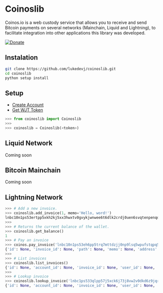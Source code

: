# Coinoslib
Coinos.io is a web custody service that allows you to receive and send Bitcoin payments on several networks (Mainchain, Liquid and Lightning), to facilitate integration into other applications this library was developed.

[![Donate](https://img.shields.io/badge/Donate-Bitcoin-green.svg)](https://coinos.io/lukedevj)


## Instalation

```bash
git clone https://github.com/lukedevj/coinoslib.git
cd coinoslib
python setup install
```
## Setup

- [Create Account](https://coinos.io/)
- [Get WJT Token](https://coinos.io/settings)

```python
>>> from coinoslib import Coinoslib 
>>>
>>> coinoslib = Coinoslib(<token>)
```
## Liquid Network
Coming soon

## Bitcoin Mainchain
Coming soon

## Lightning Network
```python
>>> # Add a new invoice.
>>> coinoslib.add_invoice(1, memo='Hello, word!')
lnbc10n1ps53ertpp5xkh2kj5xx3hwxtv0gvykjwnwee6t6dlk2crdj0uen6svqtenpenqdq5fpjkcmr09ss8wmmjvssscqzpgxqyz5vqsp5edas0dg8gqevk4ey0j6yg34a9ec9gn7v5cf5zlc5kq0x0ec0ngsq9qyyssqq28uy663nqw0em2fyzcagx6g0t4ukm2hx4wsfj7rzmhrakuggrc4q5jrd652satnxy0k93w8cj0wn62skslamf3yfr50duwejvqkvkgp8f0yjv
>>>
>>> # Returns the current balance of the wallet.
>>> coinoslib.get_balance()
1
>>> # Pay an invoice
>>> coinos.pay_invoice('lnbc10n1ps53eh6pp5trq7mttdzjj0np9lsq5wpufstqpq59dn29f8y7fwsmhqp6xa0fdqdqcyq58v6tpypxyu5zptyhxxmefcqzpgxqyz5vqsp5mvecr7z94ussajk892e7lc729xuke6xvq8v354ckvgrdqfzpr4lq9qyyssqff0d2e6elksx3s0x7pg2gzl5s3wlrwue8h8247dc9yeedtr7fpm5qjmqec8ygg2vvffde56y3r6ngk8vsd6099mywc6ardvyalcf7vqquqy90u')
{'id': None, 'invoice_id': None, 'path': None, 'memo': None, 'address': None, 'received': None, 'tip': 0, 'redeemed': False, 'redeemcode': None, 'amount': -1, 'account_id': None, 'user_id': None, 'hash':'lnbc10n1ps53eh6pp5trq7mttdzjj0np9lsq5wpufstqpq59dn29f8y7fwsmhqp6xa0fdqdqcyq58v6tpypxyu5zptyhxxmefcqzpgxqyz5vqsp5mvecr7z94ussajk892e7lc729xuke6xvq8v354ckvgrdqfzpr4lq9qyyssqff0d2e6elksx3s0x7pg2gzl5s3wlrwue8h8247dc9yeedtr7fpm5qjmqec8ygg2vvffde56y3r6ngk8vsd6099mywc6ardvyalcf7vqquqy90u'}
>>>
>>> # List invoices
>>> coinoslib.list_invoices()
{'id': None, 'account_id': None, 'invoice_id': None, 'user_id': None, 'path': None, 'memo': None, 'hash': 'lnbc1ps533qlpp57j5xck6j73j8vw2v0dkd6z9jqrkfww3xmyxl543cqxcc6ftus7jqdqqcqzpgxqyz5vqsp5dhaqz8g7j3ftly6g3uw5nue0tvyzmrl03mltlg3v4m6sljuvwarq9qyyssq6prm4jh9su24ups0dgcjz79tqv0h2t9kechk57kgp9ee4l5hys63xppq8alumfzldylau64zjt7swag9579qnu9s0p7kyrp3lw5naacq02sw23'}
>>>
>>> # Lookup invoice
>>> coinoslib.lookup_invoice('lnbc1ps533qlpp57j5xck6j73j8vw2v0dkd6z9jqrkfww3xmyxl543cqxcc6ftus7jqdqqcqzpgxqyz5vqsp5dhaqz8g7j3ftly6g3uw5nue0tvyzmrl03mltlg3v4m6sljuvwarq9qyyssq6prm4jh9su24ups0dgcjz79tqv0h2t9kechk57kgp9ee4l5hys63xppq8alumfzldylau64zjt7swag9579qnu9s0p7kyrp3lw5naacq02sw23')
{'id': None, 'account_id': None, 'invoice_id': None, 'user_id': None, 'path': None, 'memo': None, 'hash': 'lnbc1ps533qlpp57j5xck6j73j8vw2v0dkd6z9jqrkfww3xmyxl543cqxcc6ftus7jqdqqcqzpgxqyz5vqsp5dhaqz8g7j3ftly6g3uw5nue0tvyzmrl03mltlg3v4m6sljuvwarq9qyyssq6prm4jh9su24ups0dgcjz79tqv0h2t9kechk57kgp9ee4l5hys63xppq8alumfzldylau64zjt7swag9579qnu9s0p7kyrp3lw5naacq02sw23', 'rate': 43933.83, 'preimage': '', 'network': 'lightning', 'currency': 'USD', 'address': None, 'received': 1, 'amount': 1, 'fee': 0, 'tip': 0, 'redeemed': False, 'redeemcode': None, 'confirmed': 1, 'account': {'contract': None, 'id': None, 'user_id': None, 'path': None, 'seed': None, 'network': None, 'name': 'Bitcoin', 'domain': None, 'ticker': 'BTC', 'asset': '', 'balance': 0, 'pending': 0, 'hide': None, 'index': 0, 'privkey': None, 'pubkey': None, 'precision': 8}}
```



